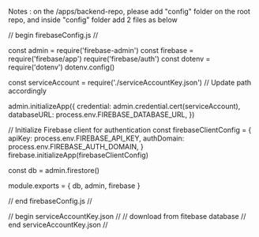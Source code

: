 Notes : on the /apps/backend-repo, please add "config" folder on the root repo, and inside "config" folder add 2 files as below

// begin firebaseConfig.js //

const admin = require('firebase-admin') const firebase = require('firebase/app') require('firebase/auth') const dotenv = require('dotenv') dotenv.config()

const serviceAccount = require('./serviceAccountKey.json') // Update path accordingly

admin.initializeApp({ credential: admin.credential.cert(serviceAccount), databaseURL: process.env.FIREBASE_DATABASE_URL, })

// Initialize Firebase client for authentication const firebaseClientConfig = { apiKey: process.env.FIREBASE_API_KEY, authDomain: process.env.FIREBASE_AUTH_DOMAIN, } firebase.initializeApp(firebaseClientConfig)

const db = admin.firestore()

module.exports = { db, admin, firebase }

// end firebaseConfig.js //

<!-- ========================================================================== -->

// begin serviceAccountKey.json // 
// download from fitebase database 
// end serviceAccountKey.json //